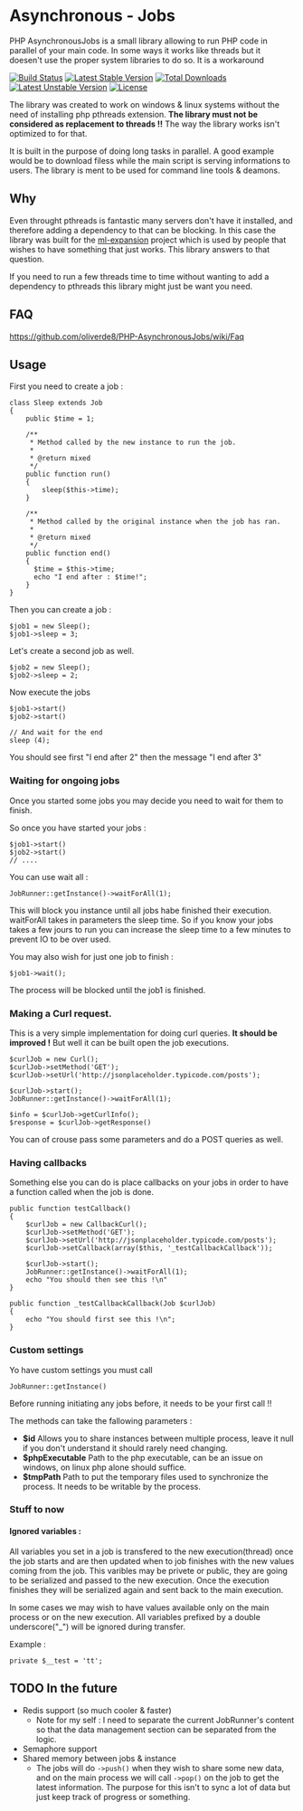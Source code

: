 # Asynchronous - Jobs

PHP AsynchronousJobs is a small library allowing to run PHP code in parallel of your main code. In some ways it works like threads but it doesen't use the proper system libraries to do so. It is a workaround 

[![Build Status](https://travis-ci.org/oliverde8/PHP-AsynchronousJobs.svg?branch=master)](https://travis-ci.org/oliverde8/PHP-AsynchronousJobs)
[![Latest Stable Version](https://poser.pugx.org/oliverde8/asynchronous-jobs/v/stable)](https://packagist.org/packages/oliverde8/asynchronous-jobs) [![Total Downloads](https://poser.pugx.org/oliverde8/asynchronous-jobs/downloads)](https://packagist.org/packages/oliverde8/asynchronous-jobs) [![Latest Unstable Version](https://poser.pugx.org/oliverde8/asynchronous-jobs/v/unstable)](https://packagist.org/packages/oliverde8/asynchronous-jobs) [![License](https://poser.pugx.org/oliverde8/asynchronous-jobs/license)](https://packagist.org/packages/oliverde8/asynchronous-jobs)

The library was created to work on windows & linux systems without the need of installing php pthreads extension. **The library must not be considered as replacement to threads !!** The way the library works isn't optimized to for that. 

It is built in the purpose of doing long tasks in parallel. A good example would be to download filess while the main script is serving informations to users. The library is ment to be used for command line tools & deamons. 

## Why

Even throught pthreads is fantastic many servers don't have it installed, and therefore adding a dependency to that can be blocking. In this case the library was built for the [ml-expansion](http://ml-expansion.com/) project which is used by people that wishes to have something that just works. This library answers to that question.

If you need to run a few threads time to time without wanting to add a dependency to pthreads this library might just be want you need.

## FAQ 

https://github.com/oliverde8/PHP-AsynchronousJobs/wiki/Faq

## Usage 

First you need to create a job : 
```
class Sleep extends Job
{
    public $time = 1;

    /**
     * Method called by the new instance to run the job.
     *
     * @return mixed
     */
    public function run()
    {
        sleep($this->time);
    }

    /**
     * Method called by the original instance when the job has ran.
     *
     * @return mixed
     */
    public function end()
    {
      $time = $this->time;
      echo "I end after : $time!";
    }
}
```

Then you can create a job : 
```
$job1 = new Sleep();
$job1->sleep = 3;
```

Let's create a second job as well.
```
$job2 = new Sleep();
$job2->sleep = 2;
```

Now execute the jobs
```
$job1->start()
$job2->start()

// And wait for the end
sleep (4);
```

You should see first "I end after 2" then the message "I end after 3"

### Waiting for ongoing jobs 

Once you started some jobs you may decide you need to wait for them to finish. 

So once you have started your jobs :
```
$job1->start()
$job2->start()
// ....
```

You can use wait all : 
```
JobRunner::getInstance()->waitForAll(1);
```
This will block you instance until all jobs habe finished their execution. waitForAll takes in parameters the sleep time. So if you know your jobs takes a few jours to run you can increase the sleep time to a few minutes to prevent IO to be over used.

You may also wish for just one job to finish : 
```
$job1->wait();
```
The process will be blocked until the job1 is finished. 

### Making a Curl request. 
This is a very simple implementation for doing curl queries. **It should be improved !** But well it can be built open the job executions.
```
$curlJob = new Curl();
$curlJob->setMethod('GET');
$curlJob->setUrl('http://jsonplaceholder.typicode.com/posts');

$curlJob->start();
JobRunner::getInstance()->waitForAll(1);

$info = $curlJob->getCurlInfo();
$response = $curlJob->getResponse()
```

You can of crouse pass some parameters and do a POST queries as well. 

### Having callbacks
Something else you can do is place callbacks on your jobs in order to have a function called when the job is done.

```
public function testCallback()
{
    $curlJob = new CallbackCurl();
    $curlJob->setMethod('GET');
    $curlJob->setUrl('http://jsonplaceholder.typicode.com/posts');
    $curlJob->setCallback(array($this, '_testCallbackCallback'));

    $curlJob->start();
    JobRunner::getInstance()->waitForAll(1);
    echo "You should then see this !\n"
}

public function _testCallbackCallback(Job $curlJob)
{
    echo "You should first see this !\n";
}
```

### Custom settings
Yo have custom settings you must call 
```
JobRunner::getInstance()
```
Before running initiating any jobs before, it needs to be your first call !!

The methods can take the fallowing parameters : 
* **$id** Allows you to share instances between multiple process, leave it null if you don't understand it should rarely need changing. 
* **$phpExecutable** Path to the php executable, can be an issue on windows, on linux php alone should suffice. 
* **$tmpPath** Path to put the temporary files used to synchronize the process. It needs to be writable by the process.

### Stuff to now

#### Ignored variables : 
All variables you set in a job is transfered to the new execution(thread) once the job starts and are then updated when to job finishes with the new values coming from the job. 
This varibles may be privete or public, they are going to be serialized and passed to the new execution. Once the execution finishes they will be serialized again and sent back to the main execution.

In some cases we may wish to have values available only on the main process or on the new execution. All variables prefixed by a double underscore("_") will be ignored during transfer. 

Example :
```
private $__test = 'tt';
```

## TODO In the future
* Redis support (so much cooler & faster)
    * Note for my self : I need to separate the current JobRunner's content so that the data management section can be separated from the logic. 
* Semaphore support
* Shared memory between jobs & instance
    * The jobs will do ```->push()``` when they wish to share some new data, and on the main process we will call ```->pop()``` on the job to get the latest information. The purpose for this isn't to sync a lot of data but just keep track of progress or something. 
